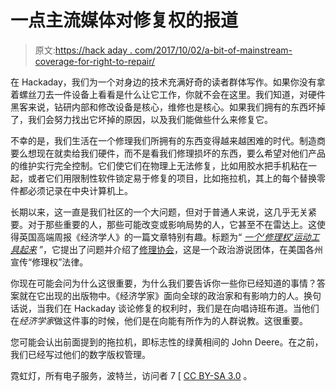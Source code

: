 # 一点主流媒体对修复权的报道

> 原文:[https://hack aday . com/2017/10/02/a-bit-of-mainstream-coverage-for-right-to-repair/](https://hackaday.com/2017/10/02/a-bit-of-mainstream-coverage-for-the-right-to-repair/)

在 Hackaday，我们为一个对身边的技术充满好奇的读者群体写作。如果你没有拿着螺丝刀去一件设备上看看是什么让它工作，你就不会在这里。我们知道，对硬件黑客来说，钻研内部和修改设备是核心，维修也是核心。如果我们拥有的东西坏掉了，我们会努力找出它坏掉的原因，以及我们能做些什么来修复它。

不幸的是，我们生活在一个修理我们所拥有的东西变得越来越困难的时代。制造商要么想现在就卖给我们硬件，而不是看我们修理损坏的东西，要么希望对他们产品的维护实行完全控制。它们使它们在物理上无法修复，比如用胶水把手机粘在一起，或者它们用限制性软件锁定易于修复的项目，比如拖拉机，其上的每个替换零件都必须记录在中央计算机上。

长期以来，这一直是我们社区的一个大问题，但对于普通人来说，这几乎无关紧要。对于那些重要的人，那些可能改变或影响局势的人，它甚至不在雷达上。这使得英国高端周报《经济学人》的一篇文章特别有趣。标题为“ [*一个‘修理权’运动工具起来*](https://www.economist.com/news/business/21729744-tractors-smartphones-mending-things-getting-ever-harder-right-repair-movement) ”，它提出了问题并介绍了[修理协会](https://repair.org/)，这是一个政治游说团体，在美国各州宣传“修理权”法律。

你现在可能会问为什么这很重要，为什么我们要告诉你一些你已经知道的事情？答案就在它出现的出版物中。《经济学家》面向全球的政治家和有影响力的人。换句话说，当我们在 Hackaday 谈论修复的权利时，我们是在向唱诗班布道。当他们在*经济学家*做这件事的时候，他们是在向能有所作为的人群说教。这很重要。

您可能会认出前面提到的拖拉机，即标志性的绿黄相间的 John Deere。在之前，我们已经写过他们的数字版权管理。

霓虹灯，所有电子服务，波特兰，访问者 7 [ [CC BY-SA 3.0](https://commons.wikimedia.org/wiki/File:All_Electronics_Service.jpg) 。